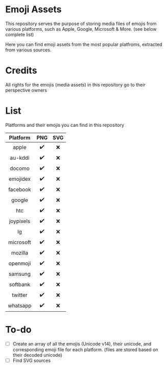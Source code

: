# Emoji Assets

This repository serves the purpose of storing media files of emojis from various platforms, such as Apple, Google, Microsoft & More. (see below complete list)

Here you can find emoji assets from the most popular platfroms, extracted from various sources.

# Credits

All rights for the emojis (media assets) in this repository go to their perspective owners

# List 

Platforms and their emojis you can find in this repository

|  Platform | PNG | SVG |
|:---------:|:---:|:-----:|
|   apple   |  ✔️  |  ❌  |
|  au-kddi  |  ✔️  |  ❌  |
|   docomo  |  ✔️  |  ❌  |
|  emojidex |  ✔️  |  ❌  |
|  facebook |  ✔️  |  ❌  |
|   google  |  ✔️  |  ❌  |
|    htc    |  ✔️  |  ❌  |
| joypixels |  ✔️  |  ❌  |
|     lg    |  ✔️  |  ❌  |
| microsoft |  ✔️  |  ❌  |
|  mozilla  |  ✔️  |  ❌  |
|  openmoji |  ✔️  |  ❌  |
|  samsung  |  ✔️  |  ❌  |
|  softbank |  ✔️  |  ❌  |
|  twitter  |  ✔️  |  ❌  |
|  whatsapp |  ✔️  |  ❌  |

# To-do 

- [ ] Create an array of all the emojis (Unicode v14), their unicode, and corresponding emoji file for each platform. (files are stored based on their decoded unicode)
- [ ] Find SVG sources
